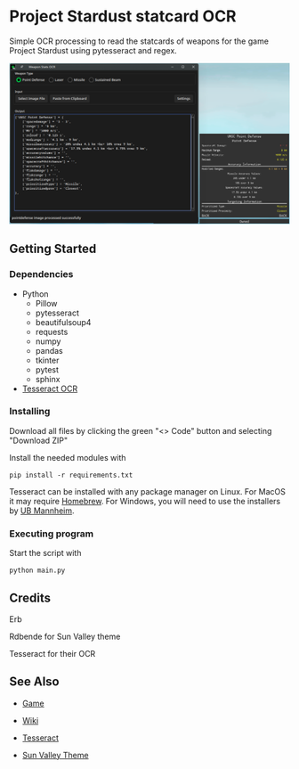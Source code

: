
# Project Stardust statcard OCR

Simple OCR processing to read the statcards of weapons for the game Project Stardust using pytesseract and regex.

![Example Usage](assets/screenshot1.png)

## Getting Started


### Dependencies

* Python
    * Pillow
    * pytesseract
    * beautifulsoup4
    * requests
    * numpy
    * pandas
    * tkinter
    * pytest
    * sphinx
* [Tesseract OCR](https://github.com/tesseract-ocr/tesseract)
  

### Installing

Download all files by clicking the green "<> Code" button and selecting "Download ZIP"

Install the needed modules with
```
pip install -r requirements.txt
```

Tesseract can be installed with any package manager on Linux. For MacOS it may require [Homebrew](https://formulae.brew.sh/formula/tesseract). For Windows, you will need to use the installers by [UB Mannheim](https://github.com/UB-Mannheim/tesseract/wiki).

### Executing program

Start the script with
```
python main.py
```

  

## Credits

Erb

Rdbende for Sun Valley theme

Tesseract for their OCR


## See Also

* [Game](https://www.roblox.com/games/2394257515/Project-Stardust)

* [Wiki](https://projectstardustwiki.miraheze.org/wiki/Main_Page)

* [Tesseract](https://github.com/tesseract-ocr/tesseract)

* [Sun Valley Theme](https://github.com/rdbende/Sun-Valley-ttk-theme)
